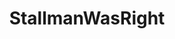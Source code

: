 ---
title: StallmanWasRight
crosslinks:
- autotldr
- AntiFacebook
- privacy
- youtubefactsbot
- xkcd
- linuxmasterrace
- technology
- theinternetofshit
- COMPLETEANARCHY
- bestof
- darknetplan
- linux
- CrackWatch
- ShitAmericansSay
- selfhosted
- milliondollarextreme
- youtubot
- Futurology
- YouShouldKnow
- PortugalOnReddit
---